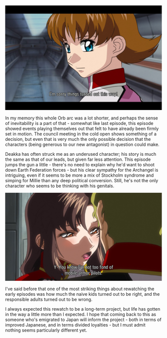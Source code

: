 ![](turnedout.jpg)

In my memory this whole Orb arc was a lot shorter, and perhaps the sense of inevitability is a part of that - somewhat like last episode, this episode showed events playing themselves out that felt to have already been firmly set in motion. The council meeting in the cold open shows something of a decision, but even that is very much the only possible decision that the characters (being generous to our new antagonist) in question could make.


Deakka has often struck me as an underused character; his story is much the same as that of our leads, but given far less attention. This episode jumps the gun a little - there's no need to explain why he'd want to shoot down Earth Federation forces - but his clear sympathy for the Archangel is intriguing, even if it seems to be more a mix of Stockholm syndrome and simping for Millie than any deep political conversion. Still, he's not the only character who seems to be thinking with his genitals.

![](fond.jpg)

I've said before that one of the most striking things about rewatching the early episodes was how much the naive kids turned out to be right, and the responsible adults turned out to be wrong. 

I always expected this rewatch to be a long-term project, but life has gotten in the way a little more than I expected. I hope that coming back to this as someone who's emigrated to Japan will inform the project - both in terms of improved Japanese, and in terms divided loyalties - but I must admit nothing seems particularly different yet.